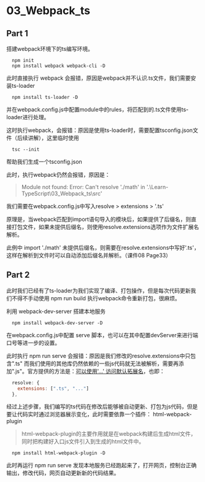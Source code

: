 # 03_Webpack_ts

## Part 1

搭建webpack环境下的ts编写环境。

```
  npm init
  npm install webpack webpack-cli -D
```

此时直接执行 webpack 会报错，原因是webpack并不认识.ts文件，我们需要安装ts-loader

```
  npm install ts-loader -D
```

并在webpack.config.js中配置module中的rules，将匹配到的.ts文件使用ts-loader进行处理。

这时执行webpack，会报错：原因是使用ts-loader时，需要配置tsconfig.json文件（后续讲解），这里临时使用

```
  tsc --init
```

帮助我们生成一个tsconfig.json

此时，执行webpack仍然会报错，原因是：

> Module not found: Error: Can't resolve './math' in '.\Learn-TypeScript\03_Webpack_ts\src'

我们需要在webpack.config.js中写入resolve > extensions > '.ts'

原理是，当webpack匹配到import语句导入的模块后，如果提供了后缀名，则直接打包文件，如果未提供后缀名，则使用resolve.extensions选项作为文件扩展名解析。

此例中 import './math' 未提供后缀名，则需要在resolve.extensions中写好'.ts'，这样在解析到文件时可以自动添加后缀名并解析。（课件08 Page33）

## Part 2

此时我们已经有了ts-loader为我们实现了编译、打包操作，但是每次代码更新我们不得不手动使用 npm run build 执行webpack命令重新打包，很麻烦。

利用 webpack-dev-server 搭建本地服务

```
  npm install webpack-dev-server -D
```

在webpack.config.js中配置 serve 脚本，也可以在其中配置devServer来进行端口号等进一步的设置。

此时执行 npm run serve 会报错：原因是我们修改的resolve.extensions中只包含".ts" 而我们使用的其他库仍然依赖的一些js代码就无法被解析，需要再添加".js"。官方提供的方法是：[可以使用'...' 访问默认拓展名](https://webpack.docschina.org/configuration/resolve/#resolveextensions)，也即：

```js
  resolve: {
    extensions: [".ts", "..."]
  },
```

经过上述步骤，我们编写的ts代码在修改后能够被自动更新、打包为js代码，但是要让代码实时通过浏览器展示变化，此时需要依靠一个插件： html-webpack-plugin

> html-webpack-plugin的主要作用就是在webpack构建后生成html文件，同时把构建好入口js文件引入到生成的html文件中。

```
  npm install html-webpack-plugin -D
```

此时再运行 npm run serve 发现本地服务已经跑起来了，打开网页，控制台正确输出，修改代码，网页自动更新新的代码结果。